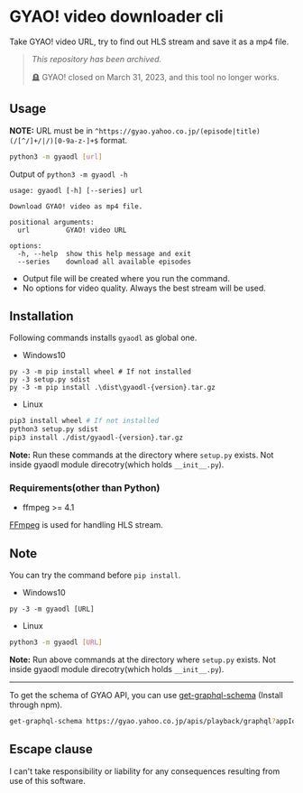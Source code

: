 # GYAO! video downloader cli

Take GYAO! video URL, try to find out HLS stream and save it as a mp4 file.

> *This repository has been archived.*
> 
> :headstone: GYAO! closed on March 31, 2023, and this tool no longer works.

## Usage

**NOTE:** URL must be in `^https://gyao.yahoo.co.jp/(episode|title)(/[^/]+/|/)[0-9a-z-]+$` format.

```sh
python3 -m gyaodl [url]
```

Output of `python3 -m gyaodl -h`

```plain
usage: gyaodl [-h] [--series] url

Download GYAO! video as mp4 file.

positional arguments:
  url         GYAO! video URL

options:
  -h, --help  show this help message and exit
  --series    download all available episodes
```

- Output file will be created where you run the command.
- No options for video quality. Always the best stream will be used.

## Installation

Following commands installs `gyaodl` as global one.

- Windows10

```pwsh
py -3 -m pip install wheel # If not installed
py -3 setup.py sdist
py -3 -m pip install .\dist\gyaodl-{version}.tar.gz
```

- Linux

```sh
pip3 install wheel # If not installed
python3 setup.py sdist
pip3 install ./dist/gyaodl-{version}.tar.gz
```

**Note:** Run these commands at the directory where `setup.py` exists. Not inside gyaodl module direcotry(which holds `__init__.py`).

### Requirements(other than Python)

- ffmpeg >= 4.1

[FFmpeg](https://ffmpeg.org/) is used for handling HLS stream.

## Note

You can try the command before `pip install`.

- Windows10

```pwsh
py -3 -m gyaodl [URL]
```

- Linux

```sh
python3 -m gyaodl [URL]
```

**Note:** Run above commands at the directory where `setup.py` exists. Not inside gyaodl module direcotry(which holds `__init__.py`).

---

To get the schema of GYAO API, you can use [get-graphql-schema](https://github.com/prisma-labs/get-graphql-schema) (Install through npm).

```sh
get-graphql-schema https://gyao.yahoo.co.jp/apis/playback/graphql?appId=dj00aiZpPUNJeDh2cU1RazU3UCZzPWNvbnN1bWVyc2VjcmV0Jng9NTk-
```

## Escape clause

I can't take responsibility or liability for any consequences resulting from use of this software.
